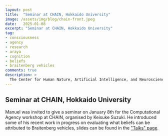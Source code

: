 ```yaml
---
layout: post
title:  "Seminar at CHAIN, Hokkaido University"
image: /assets/img/blog/chain-front.jpeg
date:   2025-01-08
excerpt: "Seminar at CHAIN, Hokkaido University"
tag:
- consciousness
- agency
- research
- araya
- cognition
- beliefs
- braitenberg vehicles
comments: true
description: >
  The Center for Human Nature, Artificial Intelligence, and Neuroscience (CHAIN) - Hokkaido University, JP hosts [regular seminars](https://www.chain.hokudai.ac.jp/events/) from researchers in areas including philosophy, machine learning, neuroscience, biology, dynamical systems and artificial intelligence and life.
---
```



## Seminar at CHAIN, Hokkaido University

Manuel was invited to give a seminar on January 8th for the Computational Agency workshop at CHAIN, organised by Keisuke Suzuki. 
He introduced some of his recent work in progress on evaluating what beliefs can be attributed to Braitenberg vehicles, slides can be found in the ["Talks" page](/research/presentations).